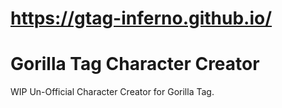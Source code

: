 # https://gtag-inferno.github.io/


# Gorilla Tag Character Creator
WIP Un-Official Character Creator for Gorilla Tag.
